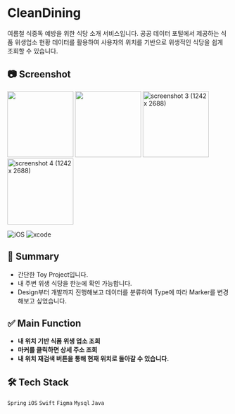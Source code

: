 # CleanDining
여름철 식중독 예방을 위한 식당 소개 서비스입니다. 공공 데이터 포털에서 제공하는 식품 위생업소 현황 데이터를 활용하여 사용자의 위치를 기반으로 위생적인 식당을 쉽게 조회할 수 있습니다.

## 📷 Screenshot
<p>
<img width="150" src="https://github.com/Eunice991217/CleanDining-iOS-ToyProject/assets/101406317/d29c1f12-827b-4a11-b86e-3887310c785c">
<img width="150" src="https://github.com/Eunice991217/CleanDining-iOS-ToyProject/assets/101406317/037758a2-5e28-477d-b1ca-f43f95a4466e">
<img width="150" alt="screenshot 3 (1242 x 2688)" src="https://github.com/Eunice991217/CleanDining-iOS-ToyProject/assets/101406317/4ea9ee64-c609-4f0c-8dc0-47ab7d04edf8">
<img width="150" alt="screenshot 4 (1242 x 2688)" src="https://github.com/Eunice991217/CleanDining-iOS-ToyProject/assets/101406317/0babc098-1955-44bd-92e2-e8cec4ddea4d">
</p>

![iOS](https://img.shields.io/badge/iOS-000000?style=for-the-badge&logo=ios&logoColor=white)
![xcode](https://img.shields.io/badge/Xcode-007ACC?style=for-the-badge&logo=Xcode&logoColor=white)

## 📝 Summary 

- 간단한 Toy Project입니다.
- 내 주변 위생 식당을 한눈에 확인 가능합니다.
- Design부터 개발까지 진행해보고 데이터를 분류하여 Type에 따라 Marker를 변경해보고 싶었습니다.


## ✅ Main Function 

- **내 위치 기반 식품 위생 업소 조회** 
- **마커를 클릭하면 상세 주소 조회**
- **내 위치 재검색 버튼을 통해 현재 위치로 돌아갈 수 있습니다.** 

## 🛠️ Tech Stack

 `Spring`  `iOS` `Swift` `Figma`  `Mysql` `Java`
 
